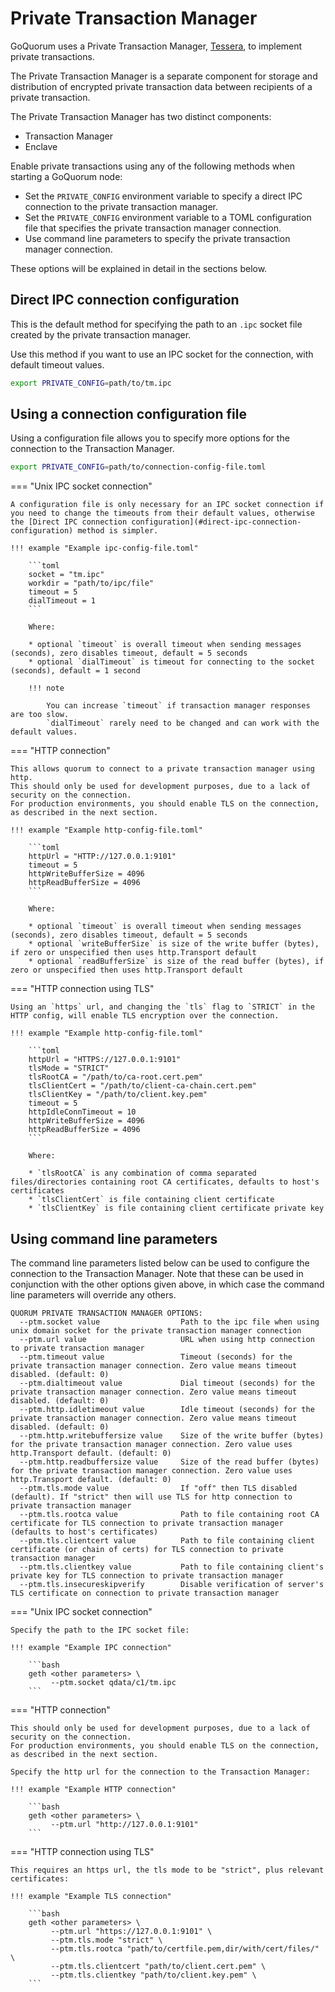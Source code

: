 # Private Transaction Manager

GoQuorum uses a Private Transaction Manager, [Tessera](https://docs.tessera.consensys.net), to implement
private transactions.

The Private Transaction Manager is a separate component for storage and distribution
of encrypted private transaction data between recipients of a private transaction.

The Private Transaction Manager has two distinct components:

* Transaction Manager
* Enclave

Enable private transactions using any of the following methods when starting a GoQuorum node:

* Set the `PRIVATE_CONFIG` environment variable to specify a direct IPC connection to the private transaction manager.
* Set the `PRIVATE_CONFIG` environment variable to a TOML configuration file that specifies the private transaction manager connection.
* Use command line parameters to specify the private transaction manager connection.

These options will be explained in detail in the sections below.

## Direct IPC connection configuration

This is the default method for specifying the path to an `.ipc` socket file created by the private transaction manager.

Use this method if you want to use an IPC socket for the connection, with default timeout values.

```bash
export PRIVATE_CONFIG=path/to/tm.ipc
```

## Using a connection configuration file

Using a configuration file allows you to specify more options for the connection to the Transaction Manager.

```bash
export PRIVATE_CONFIG=path/to/connection-config-file.toml
```

=== "Unix IPC socket connection"

    A configuration file is only necessary for an IPC socket connection if you need to change the timeouts from their default values, otherwise the [Direct IPC connection configuration](#direct-ipc-connection-configuration) method is simpler.

    !!! example "Example ipc-config-file.toml"

        ```toml
        socket = "tm.ipc"
        workdir = "path/to/ipc/file"
        timeout = 5
        dialTimeout = 1
        ```

        Where:

        * optional `timeout` is overall timeout when sending messages (seconds), zero disables timeout, default = 5 seconds
        * optional `dialTimeout` is timeout for connecting to the socket (seconds), default = 1 second

        !!! note

            You can increase `timeout` if transaction manager responses are too slow.
            `dialTimeout` rarely need to be changed and can work with the default values.

=== "HTTP connection"

    This allows quorum to connect to a private transaction manager using http.
    This should only be used for development purposes, due to a lack of security on the connection.
    For production environments, you should enable TLS on the connection, as described in the next section.

    !!! example "Example http-config-file.toml"

        ```toml
        httpUrl = "HTTP://127.0.0.1:9101"
        timeout = 5
        httpWriteBufferSize = 4096
        httpReadBufferSize = 4096
        ```

        Where:

        * optional `timeout` is overall timeout when sending messages (seconds), zero disables timeout, default = 5 seconds
        * optional `writeBufferSize` is size of the write buffer (bytes), if zero or unspecified then uses http.Transport default
        * optional `readBufferSize` is size of the read buffer (bytes), if zero or unspecified then uses http.Transport default

=== "HTTP connection using TLS"

    Using an `https` url, and changing the `tls` flag to `STRICT` in the HTTP config, will enable TLS encryption over the connection.

    !!! example "Example http-config-file.toml"

        ```toml
        httpUrl = "HTTPS://127.0.0.1:9101"
        tlsMode = "STRICT"
        tlsRootCA = "/path/to/ca-root.cert.pem"
        tlsClientCert = "/path/to/client-ca-chain.cert.pem"
        tlsClientKey = "/path/to/client.key.pem"
        timeout = 5
        httpIdleConnTimeout = 10
        httpWriteBufferSize = 4096
        httpReadBufferSize = 4096
        ```

        Where:

        * `tlsRootCA` is any combination of comma separated files/directories containing root CA certificates, defaults to host's certificates
        * `tlsClientCert` is file containing client certificate
        * `tlsClientKey` is file containing client certificate private key

## Using command line parameters

The command line parameters listed below can be used to configure the connection to the Transaction Manager.
Note that these can be used in conjunction with the other options given above,
in which case the command line parameters will override any others.

```text
QUORUM PRIVATE TRANSACTION MANAGER OPTIONS:
  --ptm.socket value                  Path to the ipc file when using unix domain socket for the private transaction manager connection
  --ptm.url value                     URL when using http connection to private transaction manager
  --ptm.timeout value                 Timeout (seconds) for the private transaction manager connection. Zero value means timeout disabled. (default: 0)
  --ptm.dialtimeout value             Dial timeout (seconds) for the private transaction manager connection. Zero value means timeout disabled. (default: 0)
  --ptm.http.idletimeout value        Idle timeout (seconds) for the private transaction manager connection. Zero value means timeout disabled. (default: 0)
  --ptm.http.writebuffersize value    Size of the write buffer (bytes) for the private transaction manager connection. Zero value uses http.Transport default. (default: 0)
  --ptm.http.readbuffersize value     Size of the read buffer (bytes) for the private transaction manager connection. Zero value uses http.Transport default. (default: 0)
  --ptm.tls.mode value                If "off" then TLS disabled (default). If "strict" then will use TLS for http connection to private transaction manager
  --ptm.tls.rootca value              Path to file containing root CA certificate for TLS connection to private transaction manager (defaults to host's certificates)
  --ptm.tls.clientcert value          Path to file containing client certificate (or chain of certs) for TLS connection to private transaction manager
  --ptm.tls.clientkey value           Path to file containing client's private key for TLS connection to private transaction manager
  --ptm.tls.insecureskipverify        Disable verification of server's TLS certificate on connection to private transaction manager
```

=== "Unix IPC socket connection"

    Specify the path to the IPC socket file:

    !!! example "Example IPC connection"

        ```bash
        geth <other parameters> \
             --ptm.socket qdata/c1/tm.ipc
        ```

=== "HTTP connection"

    This should only be used for development purposes, due to a lack of security on the connection.
    For production environments, you should enable TLS on the connection, as described in the next section.

    Specify the http url for the connection to the Transaction Manager:

    !!! example "Example HTTP connection"

        ```bash
        geth <other parameters> \
             --ptm.url "http://127.0.0.1:9101"
        ```

=== "HTTP connection using TLS"

    This requires an https url, the tls mode to be "strict", plus relevant certificates:

    !!! example "Example TLS connection"

        ```bash
        geth <other parameters> \
             --ptm.url "https://127.0.0.1:9101" \
             --ptm.tls.mode "strict" \
             --ptm.tls.rootca "path/to/certfile.pem,dir/with/cert/files/" \
             --ptm.tls.clientcert "path/to/client.cert.pem" \
             --ptm.tls.clientkey "path/to/client.key.pem" \
        ```
